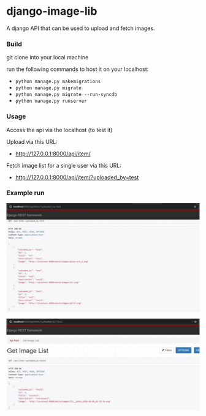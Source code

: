 # django-image-lib
A django API that can be used to upload and fetch images.


### Build
git clone into your local machine

run the following commands to host it on your localhost:
- `python manage.py makemigrations`
- `python manage.py migrate`
- `python manage.py migrate --run-syncdb`
- `python manage.py runserver`

### Usage
Access the api via the localhost (to test it)

Upload via this URL:
- http://127.0.0.1:8000/api/item/

Fetch image list for a single user via this URL:
- http://127.0.0.1:8000/api/item/?uploaded_by=test

### Example run
!["Fetching all images uploaded by test"](test.jpg?raw=true)

!["Fetching all images uploaded by test2"](test2.jpg?raw=true "Fetching all images uploaded by test2")
